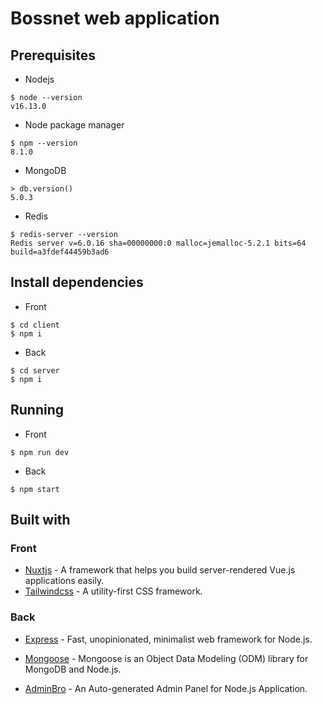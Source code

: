 # Bossnet web application

## Prerequisites

- Nodejs

```
$ node --version
v16.13.0
```

- Node package manager

```
$ npm --version
8.1.0
```

- MongoDB

```
> db.version()
5.0.3
```

- Redis

```
$ redis-server --version
Redis server v=6.0.16 sha=00000000:0 malloc=jemalloc-5.2.1 bits=64 build=a3fdef44459b3ad6
```

## Install dependencies

- Front

```
$ cd client
$ npm i
```

- Back

```
$ cd server
$ npm i
```

## Running

- Front

```
$ npm run dev
```

- Back

```
$ npm start
```

## Built with

### Front

- [Nuxtjs](https://nuxtjs.org/) - A framework that helps you build server-rendered Vue.js applications easily.
- [Tailwindcss](https://tailwindcss.com/) - A utility-first CSS framework.

### Back

- [Express](https://expressjs.com/) - Fast, unopinionated, minimalist web framework for Node.js.

- [Mongoose](https://mongoosejs.com/) - Mongoose is an Object Data Modeling (ODM) library for MongoDB and Node.js.

- [AdminBro](https://adminbro.com/) - An Auto-generated Admin Panel for Node.js Application.
